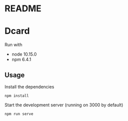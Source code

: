 # README

# Dcard

Run with

- node 10.15.0
- npm 6.4.1

## Usage

Install the dependencies

```
npm install
```

Start the development server (running on 3000 by default)

```
npm run serve
```
